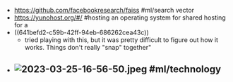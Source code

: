- https://github.com/facebookresearch/faiss #ml/search vector
- https://yunohost.org/#/ #hosting an operating system for shared hosting for a
- ((641befd2-c59b-42ff-94eb-686262cea43c))
	- tried playing with this, but it was pretty difficult to figure out how it works. Things don't really "snap" together"
- ![2023-03-25-16-56-50.jpeg](../assets/2023-03-25-16-56-50.jpeg) #ml/technology
	-